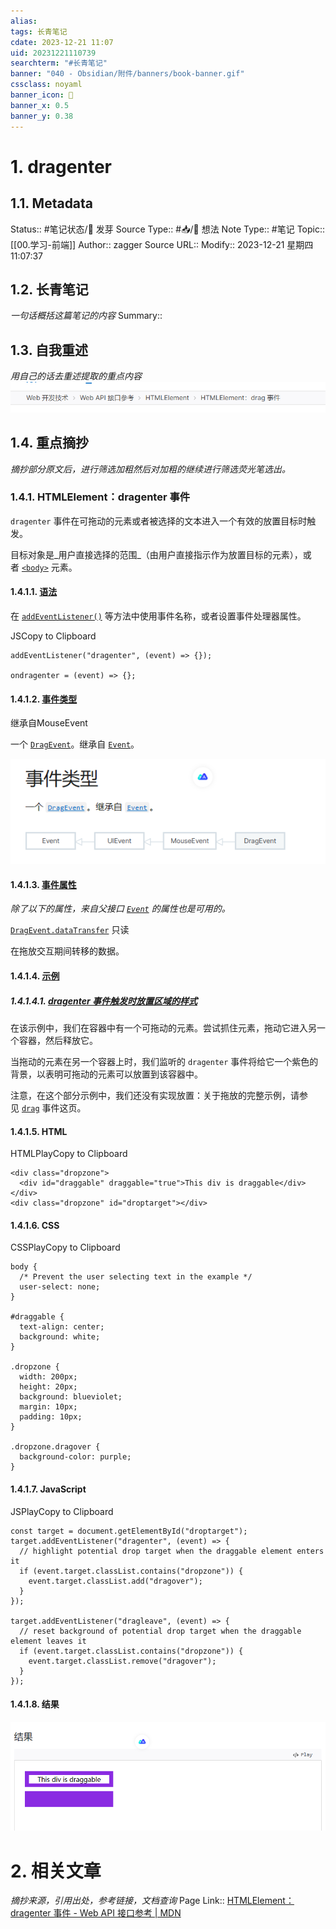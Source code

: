 ```yaml
---
alias:
tags: 长青笔记
cdate: 2023-12-21 11:07
uid: 20231221110739
searchterm: "#长青笔记"
banner: "040 - Obsidian/附件/banners/book-banner.gif"
cssclass: noyaml
banner_icon: 💌
banner_x: 0.5
banner_y: 0.38
---
```


# 1. dragenter

## 1.1. Metadata

Status:: #笔记状态/🌱 发芽
Source Type:: #📥/💭 想法 
Note Type:: #笔记
Topic:: [[00.学习-前端]]
Author:: zagger
Source URL::
Modify:: 2023-12-21 星期四 11:07:37

## 1.2. 长青笔记

_一句话概括这篇笔记的内容_
Summary::

## 1.3. 自我重述

_用自己的话去重述提取的重点内容_
![image.png](https://raw.githubusercontent.com/zaggerj/obsidian_picgo/main/obsidian/20231221112501.png)

## 1.4. 重点摘抄

_摘抄部分原文后，进行筛选加粗然后对加粗的继续进行筛选荧光笔选出。_

### 1.4.1. HTMLElement：dragenter 事件

`dragenter` 事件在可拖动的元素或者被选择的文本进入一个有效的放置目标时触发。

目标对象是_用户直接选择的范围_（由用户直接指示作为放置目标的元素），或者 [`<body>`](https://developer.mozilla.org/zh-CN/docs/Web/HTML/Element/body) 元素。

#### 1.4.1.1. [语法](https://developer.mozilla.org/zh-CN/docs/Web/API/HTMLElement/dragenter_event#%E8%AF%AD%E6%B3%95)

在 [`addEventListener()`](https://developer.mozilla.org/zh-CN/docs/Web/API/EventTarget/addEventListener "addEventListener()") 等方法中使用事件名称，或者设置事件处理器属性。

JSCopy to Clipboard

```
addEventListener("dragenter", (event) => {});

ondragenter = (event) => {};
```

#### 1.4.1.2. [事件类型](https://developer.mozilla.org/zh-CN/docs/Web/API/HTMLElement/dragenter_event#%E4%BA%8B%E4%BB%B6%E7%B1%BB%E5%9E%8B)

继承自MouseEvent

一个 [`DragEvent`](https://developer.mozilla.org/zh-CN/docs/Web/API/DragEvent)。继承自 [`Event`](https://developer.mozilla.org/zh-CN/docs/Web/API/Event)。

![image.png](https://raw.githubusercontent.com/zaggerj/obsidian_picgo/main/obsidian/20231221110935.png)


#### 1.4.1.3. [事件属性](https://developer.mozilla.org/zh-CN/docs/Web/API/HTMLElement/dragenter_event#%E4%BA%8B%E4%BB%B6%E5%B1%9E%E6%80%A7)

_除了以下的属性，来自父接口 [`Event`](https://developer.mozilla.org/zh-CN/docs/Web/API/Event) 的属性也是可用的。_

[`DragEvent.dataTransfer`](https://developer.mozilla.org/zh-CN/docs/Web/API/DragEvent/dataTransfer) 只读

在拖放交互期间转移的数据。

#### 1.4.1.4. [示例](https://developer.mozilla.org/zh-CN/docs/Web/API/HTMLElement/dragenter_event#%E7%A4%BA%E4%BE%8B)

##### 1.4.1.4.1. [dragenter 事件触发时放置区域的样式](https://developer.mozilla.org/zh-CN/docs/Web/API/HTMLElement/dragenter_event#dragenter_%E4%BA%8B%E4%BB%B6%E8%A7%A6%E5%8F%91%E6%97%B6%E6%94%BE%E7%BD%AE%E5%8C%BA%E5%9F%9F%E7%9A%84%E6%A0%B7%E5%BC%8F)

在该示例中，我们在容器中有一个可拖动的元素。尝试抓住元素，拖动它进入另一个容器，然后释放它。

当拖动的元素在另一个容器上时，我们监听的 `dragenter` 事件将给它一个紫色的背景，以表明可拖动的元素可以放置到该容器中。

注意，在这个部分示例中，我们还没有实现放置：关于拖放的完整示例，请参见 [`drag`](https://developer.mozilla.org/zh-CN/docs/Web/API/HTMLElement/drag_event) 事件这页。

#### 1.4.1.5. HTML

HTMLPlayCopy to Clipboard

```
<div class="dropzone">
  <div id="draggable" draggable="true">This div is draggable</div>
</div>
<div class="dropzone" id="droptarget"></div>
```

#### 1.4.1.6. CSS

CSSPlayCopy to Clipboard

```
body {
  /* Prevent the user selecting text in the example */
  user-select: none;
}

#draggable {
  text-align: center;
  background: white;
}

.dropzone {
  width: 200px;
  height: 20px;
  background: blueviolet;
  margin: 10px;
  padding: 10px;
}

.dropzone.dragover {
  background-color: purple;
}
```

#### 1.4.1.7. JavaScript

JSPlayCopy to Clipboard

```
const target = document.getElementById("droptarget");
target.addEventListener("dragenter", (event) => {
  // highlight potential drop target when the draggable element enters it
  if (event.target.classList.contains("dropzone")) {
    event.target.classList.add("dragover");
  }
});

target.addEventListener("dragleave", (event) => {
  // reset background of potential drop target when the draggable element leaves it
  if (event.target.classList.contains("dropzone")) {
    event.target.classList.remove("dragover");
  }
});
```

#### 1.4.1.8. 结果

![image.png](https://raw.githubusercontent.com/zaggerj/obsidian_picgo/main/obsidian/20231221110906.png)

# 2. 相关文章

_摘抄来源，引用出处，参考链接，文档查询_
Page Link::
[HTMLElement：dragenter 事件 - Web API 接口参考 | MDN](https://developer.mozilla.org/zh-CN/docs/Web/API/HTMLElement/dragenter_event)